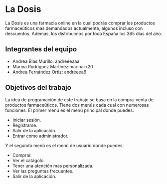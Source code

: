 # La Dosis

La Dosis es una farmacia online en la cual podrás comprar los productos farmaceúticos mas demandados actualmente, algunos incluso con descuentos. Además, los distribuimos por toda España los 365 días del año.

## Integrantes del equipo

- Andrea Blas Murillo: andreeeaaa 
- Marina Rodríguez Martínez:marinarx20 
- Andrea Fernández Ortiz: andreeea6

## Objetivos del trabajo

La idea de programación de este trabajo se basa en la compra-venta de productos farmaceúticos. Tiene dos menús cada cual con numerosas funciones. El primer menú es el menú principal donde puedes:
- Iniciar sesión.
- Registrarse.
- Salir de la aplicación.
- Entrar como administrador.

Y el segundo menú es el menú de usuario donde puedes:
- Comprar.
- Ver el catágolo.
- Tener una atención mas personalizada.
- Ver las preguntas frecuentes.
- Salir de la aplicación.

